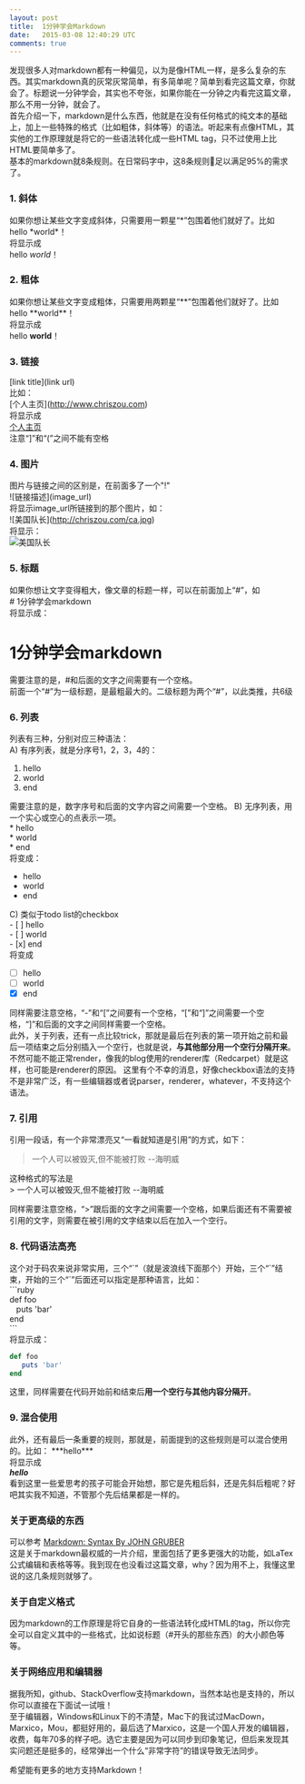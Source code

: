 ```yaml
---
layout: post
title:  1分钟学会Markdown
date:   2015-03-08 12:40:29 UTC
comments: true
---
```

发现很多人对markdown都有一种偏见，以为是像HTML一样，是多么复杂的东西。其实markdown真的灰常灰常简单，有多简单呢？简单到看完这篇文章，你就会了。标题说一分钟学会，其实也不夸张，如果你能在一分钟之内看完这篇文章，那么不用一分钟，就会了。  
首先介绍一下，markdown是什么东西，他就是在没有任何格式的纯文本的基础上，加上一些特殊的格式（比如粗体，斜体等）的语法。听起来有点像HTML，其实他的工作原理就是将它的一些语法转化成一些HTML tag，只不过使用上比HTML要简单多了。  
基本的markdown就8条规则。在日常码字中，这8条规则足以满足95%的需求了。

### 1. 斜体

如果你想让某些文字变成斜体，只需要用一颗星“\*”包围着他们就好了。比如  
hello \*world\*！  
将显示成  
hello *world*！


### 2. 粗体

如果你想让某些文字变成粗体，只需要用两颗星“\*\*”包围着他们就好了。比如  
hello \*\*world\*\*！  
将显示成  
hello **world**！
### 3. 链接
[link title]\(link url)  
比如：  
[个人主页]\(http://www.chriszou.com)   
将显示成  
[个人主页](http://www.chriszou.com)   
注意“]”和“(”之间不能有空格
### 4. 图片
图片与链接之间的区别是，在前面多了一个"!"  
![链接描述]\(image_url)  
将显示image_url所链接到的那个图片，如：  
![美国队长]\(http://chriszou.com/ca.jpg)  
将显示：  
![美国队长](http://chriszou.com/ca.jpg)

### 5. 标题
如果你想让文字变得粗大，像文章的标题一样，可以在前面加上“\#”，如  
\# 1分钟学会markdown  
将显示成：  
# 1分钟学会markdown  
需要注意的是，#和后面的文字之间需要有一个空格。  
前面一个“\#”为一级标题，是最粗最大的。二级标题为两个“\#”，以此类推，共6级

### 6. 列表
列表有三种，分别对应三种语法：  
A) 有序列表，就是分序号1，2，3，4的：  

1. hello  
2. world  
3. end  

需要注意的是，数字序号和后面的文字内容之间需要一个空格。
B) 无序列表，用一个实心或空心的点表示一项。  
\* hello  
\* world  
\* end  
将变成：    

* hello  
* world  
* end  

C) 类似于todo list的checkbox  
\- [ ] hello  
\- [ ] world  
\- [x] end  
将变成  

- [ ] hello  
- [ ] world  
- [x] end  

同样需要注意空格，“-”和“[”之间要有一个空格，“[”和“]”之间需要一个空格，“]”和后面的文字之间同样需要一个空格。    
此外，关于列表，还有一点比较trick，那就是最后在列表的第一项开始之前和最后一项结束之后分别插入一个空行，也就是说，**与其他部分用一个空行分隔开来**。不然可能不能正常render，像我的blog使用的renderer库（Redcarpet）就是这样，也可能是renderer的原因。
这里有个不幸的消息，好像checkbox语法的支持不是非常广泛，有一些编辑器或者说parser，renderer，whatever，不支持这个语法。  

### 7. 引用
引用一段话，有一个非常漂亮又“一看就知道是引用”的方式，如下：  
> 一个人可以被毁灭,但不能被打败 --海明威

这种格式的写法是  
\> 一个人可以被毁灭,但不能被打败 --海明威  

同样需要注意空格，“\>”跟后面的文字之间需要一个空格，如果后面还有不需要被引用的文字，则需要在被引用的文字结束以后在加入一个空行。

### 8. 代码语法高亮
这个对于码农来说非常实用，三个“\`”（就是波浪线下面那个）开始，三个“\`”结束，开始的三个“\`”后面还可以指定是那种语言，比如：  
\`\`\`ruby  
def foo  
&nbsp;&nbsp; puts 'bar'  
end  
\`\`\`  
将显示成：  

```ruby
def foo
   puts 'bar'
end
```

这里，同样需要在代码开始前和结束后**用一个空行与其他内容分隔开**。

### 9. 混合使用

此外，还有最后一条重要的规则，那就是，前面提到的这些规则是可以混合使用的。比如：
\*\*\*hello\*\*\*  
将显示成  
***hello***  
看到这里一些爱思考的孩子可能会开始想，那它是先粗后斜，还是先斜后粗呢？好吧其实我不知道，不管那个先后结果都是一样的。


### 关于更高级的东西

可以参考 [Markdown: Syntax By JOHN GRUBER](http://daringfireball.net/projects/markdown/syntax)  
这是关于markdown最权威的一片介绍，里面包括了更多更强大的功能，如LaTex公式编辑和表格等等。我到现在也没看过这篇文章，why？因为用不上，我懂这里说的这几条规则就够了。

### 关于自定义格式
因为markdown的工作原理是将它自身的一些语法转化成HTML的tag，所以你完全可以自定义其中的一些格式，比如说标题（\#开头的那些东西）的大小颜色等等。

### 关于网络应用和编辑器
据我所知，github、StackOverflow支持markdown，当然本站也是支持的，所以你可以直接在下面试一试哦！  
至于编辑器，Windows和Linux下的不清楚，Mac下的我试过MacDown，Marxico，Mou，都挺好用的，最后选了Marxico，这是一个国人开发的编辑器，收费，每年70多的样子吧。选它主要是因为可以同步到印象笔记，但后来发现其实问题还是挺多的，经常弹出一个什么“非常字符”的错误导致无法同步。

希望能有更多的地方支持Markdown！
